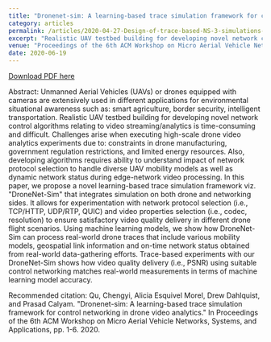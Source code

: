 ```yaml
---
title: "Dronenet-sim: A learning-based trace simulation framework for control networking in drone video analytics"
category: articles
permalink: /articles/2020-04-27-Design-of-trace-based-NS-3-simulations-for-UAS-video-analytics-with-geospatial-mobility/
excerpt: "Realistic UAV testbed building for developing novel network control algorithms relating to video streaming/analytics is time-consuming and difficult. Challenges arise when executing high-scale drone video analytics experiments due to: constraints in drone manufacturing, government regulation restrictions, and limited energy resources."
venue: "Proceedings of the 6th ACM Workshop on Micro Aerial Vehicle Networks, Systems, and Applications"
date: 2020-06-19
---
```


<a href="https://dl.acm.org/doi/abs/10.1145/3396864.3399705">Download PDF here</a>

Abstract: Unmanned Aerial Vehicles (UAVs) or drones equipped with cameras are extensively used in different applications for environmental situational awareness such as: smart agriculture, border security, intelligent transportation. Realistic UAV testbed building for developing novel network control algorithms relating to video streaming/analytics is time-consuming and difficult. Challenges arise when executing high-scale drone video analytics experiments due to: constraints in drone manufacturing, government regulation restrictions, and limited energy resources. Also, developing algorithms requires ability to understand impact of network protocol selection to handle diverse UAV mobility models as well as dynamic network status during edge-network video processing. In this paper, we propose a novel learning-based trace simulation framework viz. "DroneNet-Sim" that integrates simulation on both drone and networking sides. It allows for experimentation with network protocol selection (i.e., TCP/HTTP, UDP/RTP, QUIC) and video properties selection (i.e., codec, resolution) to ensure satisfactory video quality delivery in different drone flight scenarios. Using machine learning models, we show how DroneNet-Sim can process real-world drone traces that include various mobility models, geospatial link information and on-time network status obtained from real-world data-gathering efforts. Trace-based experiments with our DroneNet-Sim shows how video quality delivery (i.e., PSNR) using suitable control networking matches real-world measurements in terms of machine learning model accuracy.


Recommended citation: Qu, Chengyi, Alicia Esquivel Morel, Drew Dahlquist, and Prasad Calyam. "Dronenet-sim: A learning-based trace simulation framework for control networking in drone video analytics." In Proceedings of the 6th ACM Workshop on Micro Aerial Vehicle Networks, Systems, and Applications, pp. 1-6. 2020. 
